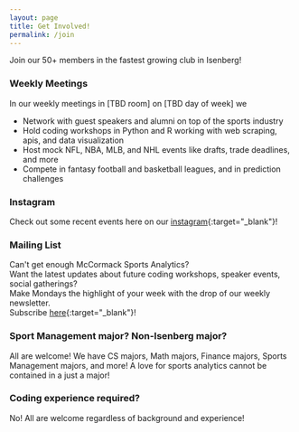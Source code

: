 ```yaml
---
layout: page
title: Get Involved!
permalink: /join
---
```


<!-- TODO copy and pasted from Actuarial Club! -->
<!-- TODO include landmark photo here -->
<!-- maybe add CSS styling for photo to extend along whole website width? -->

<!-- TODO figure out weekly meeting dates -->

Join our 50+ members in the fastest growing club in Isenberg!

### Weekly Meetings

In our weekly meetings in [TBD room] on [TBD day of week] we

- Network with guest speakers and alumni on top of the sports industry
- Hold coding workshops in Python and R working with web scraping, apis, and data visualization
- Host mock NFL, NBA, MLB, and NHL events like drafts, trade deadlines, and more
- Compete in fantasy football and basketball leagues, and in prediction challenges

### Instagram

Check out some recent events here on our [instagram](https://www.instagram.com/mccormackumass/){:target="\_blank"}!

<!-- TODO include clickbait internship posting drop here -->

### Mailing List

Can't get enough McCormack Sports Analytics? <br>
Want the latest updates about future coding workshops, speaker events, social gatherings? <br>
Make Mondays the highlight of your week with the drop of our weekly newsletter. <br>
Subscribe [here](https://forms.gle/drDTreKZXTgobWc5A){:target="\_blank"}!

### Sport Management major? Non-Isenberg major?

All are welcome! We have CS majors, Math majors, Finance majors, Sports Management majors, and more!
A love for sports analytics cannot be contained in a just a major!

### Coding experience required?

No! All are welcome regardless of background and experience!
